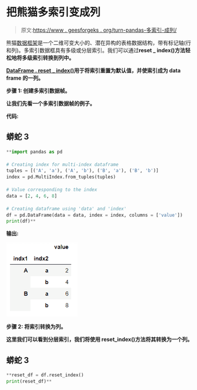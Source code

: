 # 把熊猫多索引变成列

> 原文:[https://www . geesforgeks . org/turn-pandas-多索引-成列/](https://www.geeksforgeeks.org/turn-pandas-multi-index-into-column/)

熊猫[数据框架](https://www.geeksforgeeks.org/python-pandas-dataframe/)是一个二维可变大小的、潜在异构的表格数据结构，带有标记轴(行和列)。多索引数据框具有多级或分层索引。我们可以通过**reset _ index()**[](https://pandas.pydata.org/pandas-docs/stable/reference/api/pandas.DataFrame.reset_index.html)**方法轻松地将多级索引转换到列中。**

**[**DataFrame . reset _ index()**](https://pandas.pydata.org/pandas-docs/stable/reference/api/pandas.DataFrame.reset_index.html)**用于将索引重置为默认值，并使索引成为 data frame 的一列。****

******步骤 1:** 创建多索引数据帧。****

****让我们先看一个多索引数据帧的例子。****

******代码:******

## ****蟒蛇 3****

```py
**import pandas as pd

# Creating index for multi-index dataframe
tuples = [('A', 'a'), ('A', 'b'), ('B', 'a'), ('B', 'b')]
index = pd.MultiIndex.from_tuples(tuples)

# Value corresponding to the index
data = [2, 4, 6, 8]

# Creating dataframe using 'data' and 'index'
df = pd.DataFrame(data = data, index = index, columns = ['value'])
print(df)**
```

******输出:******

****![](img/1ee21be985fedd302b8fc44069dd6edf.png)****

******步骤 2:** 将索引转换为列。****

****这里我们可以看到分层索引，我们将使用 reset_index()方法将其转换为一个列。****

## ****蟒蛇 3****

```py
**reset_df = df.reset_index()
print(reset_df)**
```